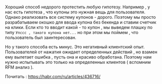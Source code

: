 Хороший способ недорого протестить любую гипотезу. 
Например , у нас есть гипотеза , что купоны это нужная вещь для пользователя. Однако реализовать все систему купонов - дорого. Поэтому мы просто разрабатываем окошко для ввода купона без бекенда и ставим счетчик на клики. Если кто то вводит какой - то купон , мы выведем плашку по типу `Упссс , такого купона нет...` но при этом мы поймем , что пользователь был заинтересован. 

Но у такого способа есть минус. Это негативный клиентский опыт. Пользователей от нажатия ожидает определенных действий , но взамен ему вылетает ошибка , пусть она и красиво обработана. Поэтому нам нужно испытывать это только на определенных клиентов ( вспомним RFM анализ ). 

Почитать : https://habr.com/ru/articles/436716/